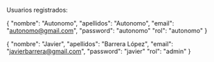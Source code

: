 Usuarios registrados:

{
  "nombre": "Autonomo",
  "apellidos": "Autonomo",
  "email": "autonomo@gmail.com",
  "password": "autonomo"
  "rol": "autonomo"
}


{
  "nombre": "Javier",
  "apellidos": "Barrera López",
  "email": "javierbarrera@gmail.com",
  "password": "javier"
  "rol": "admin"
}
